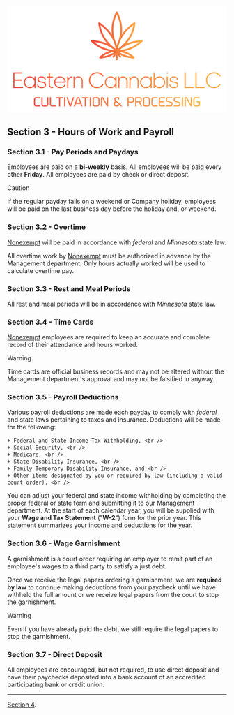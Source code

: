 ![Eastern Cannabis LLC Banner](/assets/colorbanner.png)

## Section 3 - Hours of Work and Payroll

### Section 3.1 - Pay Periods and Paydays

Employees are paid on a **bi-weekly** basis. All employees will be paid every other **Friday**. All employees are paid by check or direct deposit. <br />

> [!CAUTION]
> If the regular payday falls on a weekend or Company holiday, employees will be paid on the last business day before the holiday and, or weekend.

### Section 3.2 - Overtime

[Nonexempt](/employee-resources/employment-handbook/section2.md#nonexempt-employees) will be paid in accordance with _federal_ and _Minnesota_ state law. <br />

All overtime work by [Nonexempt](/employee-resources/employment-handbook/section2.md#nonexempt-employees) must be authorized in advance by the Management department. Only hours actually worked will be used to calculate overtime pay. <br />

### Section 3.3 - Rest and Meal Periods

All rest and meal periods will be in accordance with _Minnesota_ state law.

### Section 3.4 - Time Cards

[Nonexempt](/employee-resources/employment-handbook/section2.md#nonexempt-employees) employees are required to keep an accurate and complete record of their attendance and hours worked. <br />

> [!WARNING]
> Time cards are official business records and may not be altered without the Management department's approval and may not be falsified in anyway.

### Section 3.5 - Payroll Deductions

Various payroll deductions are made each payday to comply with _federal_ and state laws pertaining to taxes and insurance. Deductions will be made for the following: <br />

    + Federal and State Income Tax Withholding, <br />
    + Social Security, <br />
    + Medicare, <br />
    + State Disability Insurance, <br />
    + Family Temporary Disability Insurance, and <br />
    + Other items designated by you or required by law (including a valid court order). <br />

You can adjust your federal and state income withholding by completing the proper federal or state form and submitting it to our Management department. At the start of each calendar year, you will be supplied with your **Wage and Tax Statement** ("**W-2**") form for the prior year. This statement summarizes your income and deductions for the year. <br />

### Section 3.6 - Wage Garnishment

A garnishment is a court order requiring an employer to remit part of an employee's wages to a third party to satisfy a just debt. <br />

Once we receive the legal papers ordering a garnishment, we are **required by law** to continue making deductions from your paycheck until we have withheld the full amount or we receive legal papers from the court to stop the garnishment. <br />

> [!WARNING]
> Even if you have already paid the debt, we still require the legal papers to stop the garnishment.

### Section 3.7 - Direct Deposit

All employees are encouraged, but not required, to use direct deposit and have their paychecks deposited into a bank account of an accredited participating bank or credit union. <br />

---

[Section 4](/employee-resources/employment-handbook/section4.md).
